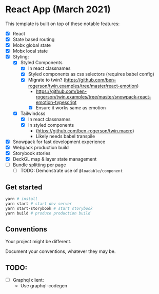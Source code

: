 # React App (March 2021)

This template is built on top of these notable features:

- [x] React
- [x] State based routing
- [x] Mobx global state
- [x] Mobx local state
- [x] Styling:
  - [x] Styled Components
    - [x] In react classnames
    - [x] Styled components as css selectors (requires babel config)
    - [x] Migrate to twin? (https://github.com/ben-rogerson/twin.examples/tree/master/react-emotion)
      - https://github.com/ben-rogerson/twin.examples/tree/master/snowpack-react-emotion-typescript
      - [x] Ensure it works same as emotion
  - [x] Tailwindcss
    - [x] In react classnames
    - [x] In styled components
      - (https://github.com/ben-rogerson/twin.macro)
      - Likely needs babel transpile
- [x] Snowpack for fast development experience
- [x] Webpack production build
- [x] Storybook stories
- [x] DeckGL map & layer state management
- [ ] Bundle splitting per page
  - [ ] TODO: Demonstrate use of `@loadable/component`

## Get started

```bash
yarn # install
yarn start # start dev server
yarn start-storybook # start storybook
yarn build # produce production build
```

## Conventions

Your project might be different.

Document your conventions, whatever they may be.

## TODO:

-  [ ] Graphql client:
  - Use graphql-codegen

